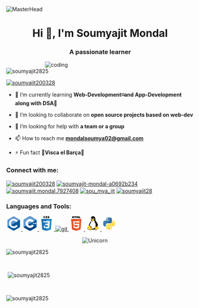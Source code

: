 ![MasterHead](https://img.freepik.com/premium-vector/coding-system-banner_87720-2994.jpg?w=2000)
<h1 align="center">Hi 👋, I'm Soumyajit Mondal</h1>
<h3 align="center">A passionate learner</h3>
<img align="right" alt="coding" width="400" src="https://miro.medium.com/max/1360/0*7Q3yvSIv_t0ioJ-Z.gif"
<p align="left"> <img src="https://komarev.com/ghpvc/?username=soumyajit2825&label=Profile%20views&color=0e75b6&style=flat" alt="soumyajit2825" /> </p>

<p align="left"> <a href="https://twitter.com/soumyajit200328" target="blank"><img src="https://img.shields.io/twitter/follow/soumyajit200328?logo=twitter&style=for-the-badge" alt="soumyajit200328" /></a> </p>

- 🌱 I’m currently learning **Web-Development◽and App-Development along with DSA🧠**

- 👯 I’m looking to collaborate on **open source projects based on web-dev**

- 🤝 I’m looking for help with **a team or a group**

- 📫 How to reach me **mondalsoumya02@gmail.com**

- ⚡ Fun fact **🐐Visca el Barça🥅** 

<h3 align="left">Connect with me:</h3>
<p align="left">
<a href="https://twitter.com/soumyajit200328" target="blank"><img align="center" src="https://raw.githubusercontent.com/rahuldkjain/github-profile-readme-generator/master/src/images/icons/Social/twitter.svg" alt="soumyajit200328" height="30" width="40" /></a>
<a href="https://linkedin.com/in/soumyajit-mondal-a0692b234" target="blank"><img align="center" src="https://raw.githubusercontent.com/rahuldkjain/github-profile-readme-generator/master/src/images/icons/Social/linked-in-alt.svg" alt="soumyajit-mondal-a0692b234" height="30" width="40" /></a>
<a href="https://fb.com/soumyajit.mondal.7927408" target="blank"><img align="center" src="https://raw.githubusercontent.com/rahuldkjain/github-profile-readme-generator/master/src/images/icons/Social/facebook.svg" alt="soumyajit.mondal.7927408" height="30" width="40" /></a>
<a href="https://instagram.com/sou_mya_jit" target="blank"><img align="center" src="https://raw.githubusercontent.com/rahuldkjain/github-profile-readme-generator/master/src/images/icons/Social/instagram.svg" alt="sou_mya_jit" height="30" width="40" /></a>
<a href="https://www.codechef.com/users/soumyajit28" target="blank"><img align="center" src="https://cdn.jsdelivr.net/npm/simple-icons@3.1.0/icons/codechef.svg" alt="soumyajit28" height="30" width="40" /></a>
</p>

<h3 align="left">Languages and Tools:</h3>
<p align="left"> <a href="https://www.cprogramming.com/" target="_blank" rel="noreferrer"> <img src="https://raw.githubusercontent.com/devicons/devicon/master/icons/c/c-original.svg" alt="c" width="40" height="40"/> </a> <a href="https://www.w3schools.com/cpp/" target="_blank" rel="noreferrer"> <img src="https://raw.githubusercontent.com/devicons/devicon/master/icons/cplusplus/cplusplus-original.svg" alt="cplusplus" width="40" height="40"/> </a> <a href="https://www.w3schools.com/css/" target="_blank" rel="noreferrer"> <img src="https://raw.githubusercontent.com/devicons/devicon/master/icons/css3/css3-original-wordmark.svg" alt="css3" width="40" height="40"/> </a> <a href="https://git-scm.com/" target="_blank" rel="noreferrer"> <img src="https://www.vectorlogo.zone/logos/git-scm/git-scm-icon.svg" alt="git" width="40" height="40"/> </a> <a href="https://www.w3.org/html/" target="_blank" rel="noreferrer"> <img src="https://raw.githubusercontent.com/devicons/devicon/master/icons/html5/html5-original-wordmark.svg" alt="html5" width="40" height="40"/> </a> <a href="https://www.linux.org/" target="_blank" rel="noreferrer"> <img src="https://raw.githubusercontent.com/devicons/devicon/master/icons/linux/linux-original.svg" alt="linux" width="40" height="40"/> </a> <a href="https://www.python.org" target="_blank" rel="noreferrer"> <img src="https://raw.githubusercontent.com/devicons/devicon/master/icons/python/python-original.svg" alt="python" width="40" height="40"/> </a> </p>
<img align="right" width=300px alt="Unicorn" src="https://media.tenor.com/wHOypJTMUkkAAAAC/budding-pop-working.gif" />
<br>
<p><img align="centre" src="https://github-readme-stats.vercel.app/api/top-langs?username=soumyajit2825&show_icons=true&locale=en&layout=compact&theme=onedark" alt="soumyajit2825" /></p>
<br>

<p>&nbsp;<img align="centre" src="https://github-readme-stats.vercel.app/api?username=soumyajit2825&show_icons=true&locale=en&theme=tokyonight" alt="soumyajit2825" /></p>
<br>
<p><img align="centre" src="https://github-readme-streak-stats.herokuapp.com/?user=soumyajit2825&theme=vue-dark&hide_border=true&border_radius=5.2" alt="soumyajit2825" /></p>
<br>
